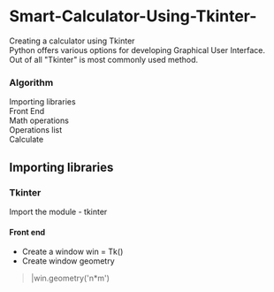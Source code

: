 # Smart-Calculator-Using-Tkinter-
Creating a calculator using Tkinter</br>
Python offers various options for developing Graphical User Interface. </br>
Out of all  "Tkinter" is most commonly used method.</br>
### Algorithm
Importing libraries</br>
Front End </br> 
Math operations</br>
Operations list</br>
Calculate</br>
## Importing libraries
### Tkinter
Import the module - tkinter</br>
#### Front end
* Create a window win = Tk()
* Create window geometry
 > |win.geometry('n*m') <br/>
